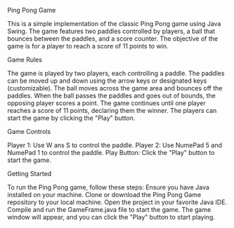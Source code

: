 
Ping Pong Game

This is a simple implementation of the classic Ping Pong game using Java Swing. The game features two paddles controlled by players, a ball that bounces between the paddles, and a score counter. The objective of the game is for a player to reach a score of 11 points to win.


Game Rules

The game is played by two players, each controlling a paddle.
The paddles can be moved up and down using the arrow keys or designated keys (customizable).
The ball moves across the game area and bounces off the paddles.
When the ball passes the paddles and goes out of bounds, the opposing player scores a point.
The game continues until one player reaches a score of 11 points, declaring them the winner.
The players can start the game by clicking the "Play" button.


Game Controls

Player 1: Use W ans S to control the paddle.
Player 2: Use NumePad 5 and NumePad 1 to control the paddle.
Play Button: Click the "Play" button to start the game.


Getting Started

To run the Ping Pong game, follow these steps:
Ensure you have Java installed on your machine.
Clone or download the Ping Pong Game repository to your local machine.
Open the project in your favorite Java IDE.
Compile and run the GameFrame.java file to start the game.
The game window will appear, and you can click the "Play" button to start playing.
